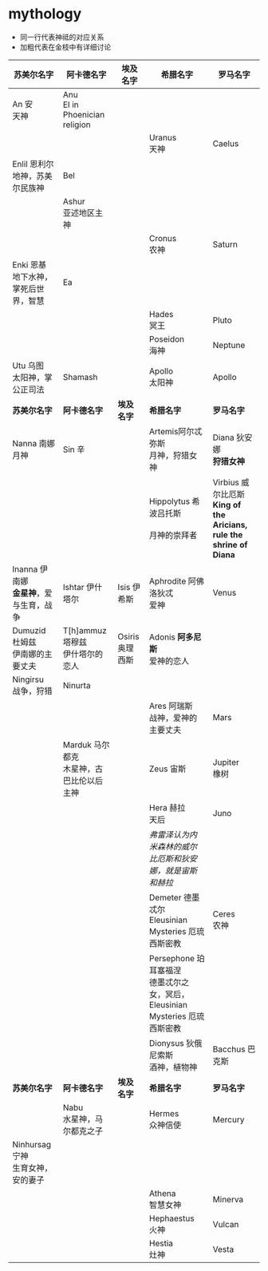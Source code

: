 # mythology

- 同一行代表神祗的对应关系
- 加粗代表在金枝中有详细讨论

| 苏美尔名字                                    | 阿卡德名字                                    | 埃及名字        | 希腊名字                                                     | 罗马名字                                                     |
| --------------------------------------------- | --------------------------------------------- | --------------- | ------------------------------------------------------------ | ------------------------------------------------------------ |
| An 安<br />天神                               | Anu<br />EI in Phoenician religion      |                 |                                                              |                                                              |
|                                               |                                               |                 | Uranus<br />天神                                             | Caelus                                                       |
| Enlil 恩利尔<br />地神，苏美尔民族神          | Bel<br />                                     |                 |                                                              |                                                              |
|                                               | Ashur<br />亚述地区主神                       |                 |                                                              |                                                              |
|                                               |                                               |                 | Cronus<br />农神                                             | Saturn                                                       |
| Enki 恩基<br />地下水神，掌死后世界，智慧     | Ea <br />                                     |                 |                                                              |                                                              |
|                                               |                                               |                 | Hades<br />冥王                                              | Pluto                                                        |
|                                               |                                               |                 | Poseidon<br />海神                                           | Neptune                                                      |
| Utu 乌图<br />太阳神，掌公正司法              | Shamash<br />                                 |                 | Apollo<br />太阳神                                           | Apollo                                                       |
| **苏美尔名字**                                | **阿卡德名字**                                | **埃及名字**    | **希腊名字**                                                 | **罗马名字**                                                 |
| Nanna 南娜<br />月神                          | Sin 辛<br />                                  |                 | Artemis阿尔忒弥斯<br />月神，狩猎女神                        | Diana 狄安娜<br />**狩猎女神**                               |
|                                               |                                               |                 | Hippolytus 希波吕托斯 <br /><br />月神的崇拜者               | Virbius 威尔比厄斯<br />**King of the Aricians, rule the shrine of Diana** |
| Inanna 伊南娜<br />**金星神**，爱与生育，战争 | Ishtar 伊什塔尔<br />                         | Isis 伊希斯     | Aphrodite 阿佛洛狄忒<br />爱神                               | Venus                                                        |
| Dumuzid 杜姆兹<br />伊南娜的主要丈夫          | T[h]ammuz 塔穆兹<br />伊什塔尔的恋人          | Osiris 奥理西斯 | Adonis **阿多尼斯**<br />爱神的恋人                          |                                                              |
| Ningirsu<br />战争，狩猎                      | Ninurta<br />                                 |                 |                                                              |                                                              |
|                                               |                                               |                 | Ares 阿瑞斯<br />战神，爱神的主要丈夫                        | Mars                                                         |
|                                               | Marduk 马尔都克<br />木星神，古巴比伦以后主神 |                 | Zeus 宙斯<br />                                              | Jupiter<br />橡树                                            |
|                                               |                                               |                 | Hera 赫拉<br />天后                                          | Juno                                                         |
|                                               |                                               |                 | *弗雷泽认为内米森林的威尔比厄斯和狄安娜，就是宙斯和赫拉*     |                                                              |
|                                               |                                               |                 | Demeter 德墨忒尔<br /> Eleusinian Mysteries 厄琉西斯密教     | Ceres<br />农神                                              |
|                                               |                                               |                 | Persephone 珀耳塞福涅<br /> 德墨忒尔之女，冥后，Eleusinian Mysteries 厄琉西斯密教 |                                                              |
|                                               |                                               |                 | Dionysus 狄俄尼索斯<br />酒神，植物神                        | Bacchus 巴克斯                                               |
| **苏美尔名字**                                | **阿卡德名字**                                | **埃及名字**    | **希腊名字**                                                 | **罗马名字**                                                 |
|                                               | Nabu<br />水星神，马尔都克之子                |                 | Hermes<br />众神信使                                         | Mercury                                                      |
| Ninhursag 宁神<br />生育女神，安的妻子        |                                               |                 |                                                              |                                                              |
|                                               |                                               |                 | Athena<br />智慧女神                                         | Minerva                                                      |
|                                               |                                               |                 | Hephaestus<br />火神                                         | Vulcan                                                       |
|                                               |                                               |                 | Hestia<br />灶神                                             | Vesta                                                        |


